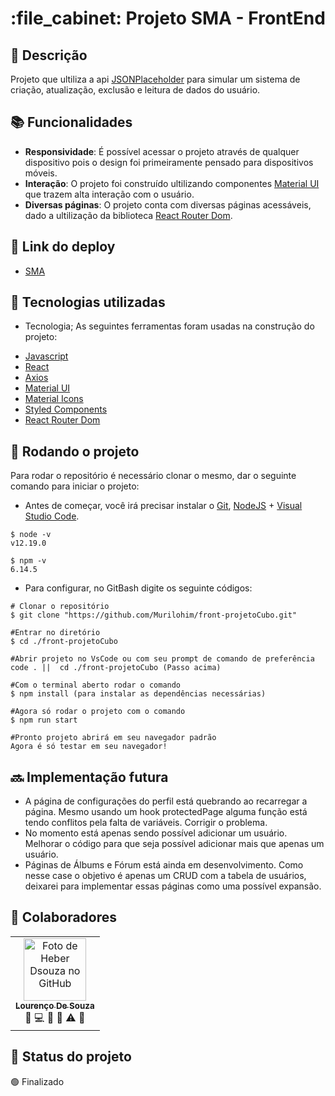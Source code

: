 <h1 align="center">:file_cabinet: Projeto SMA - FrontEnd</h1>

## :memo: Descrição
Projeto que ultiliza a api [JSONPlaceholder](https://jsonplaceholder.typicode.com/) para simular um sistema de criação, atualização, exclusão e leitura de dados do usuário.

## :books: Funcionalidades
* <b>Responsividade</b>: É possível acessar o projeto através de qualquer dispositivo pois o design foi primeiramente pensado para dispositivos móveis.
* <b>Interação</b>: O projeto foi construído ultilizando componentes [Material UI](https://mui.com/pt/) que trazem alta interação com o usuário. 
* <b>Diversas páginas</b>: O projeto conta com diversas páginas acessáveis, dado a ultilização da biblioteca  [React Router Dom](https://v5.reactrouter.com/web/guides/quick-start).

## 🔗 Link do deploy

- [SMA](https://sma-case.surge.sh)

## :wrench: Tecnologias utilizadas
* Tecnologia;
As seguintes ferramentas foram usadas na construção do projeto:

- [Javascript](https://www.javascript.com/)
- [React](https://pt-br.reactjs.org/)
- [Axios](https://axios-http.com/)
- [Material UI](https://mui.com/pt/)
- [Material Icons](https://mui.com/pt/material-ui/material-icons/)
- [Styled Components](https://styled-components.com/)
- [React Router Dom](https://v5.reactrouter.com/web/guides/quick-start)

## :rocket: Rodando o projeto
Para rodar o repositório é necessário clonar o mesmo, dar o seguinte comando para iniciar o projeto:
- Antes de começar, você irá precisar instalar o [Git](https://git-scm.com/), [NodeJS](https://nodejs.org/pt-br/download/) + [Visual Studio Code](https://code.visualstudio.com/).

```# Versões mínimas ou superiores.
$ node -v
v12.19.0

$ npm -v
6.14.5
```

- Para configurar, no GitBash digite os seguinte códigos:

```
# Clonar o repositório
$ git clone "https://github.com/Murilohim/front-projetoCubo.git"

#Entrar no diretório
$ cd ./front-projetoCubo

#Abrir projeto no VsCode ou com seu prompt de comando de preferência
code . ||  cd ./front-projetoCubo (Passo acima) 

#Com o terminal aberto rodar o comando
$ npm install (para instalar as dependências necessárias)

#Agora só rodar o projeto com o comando
$ npm run start

#Pronto projeto abrirá em seu navegador padrão
Agora é só testar em seu navegador!
```

## :soon: Implementação futura
- A página de configurações do perfil está quebrando ao recarregar a página. Mesmo usando um hook protectedPage alguma função está tendo conflitos pela falta de variáveis. Corrigir o problema.
- No momento está apenas sendo possível adicionar um usuário. Melhorar o código para que seja possível adicionar mais que apenas um usuário.
- Páginas de Álbums e Fórum está ainda em desenvolvimento. Como nesse case o objetivo é apenas um CRUD com a tabela de usuários, deixarei para implementar essas páginas como uma possível expansão.

## :handshake: Colaboradores
<table>
  <tr>
    <td align="center">
      <a href="https://github.com/Heber-Dsouza">
        <img src="https://avatars.githubusercontent.com/u/98241441?v=4" width="100px;" alt="Foto de Heber Dsouza no GitHub"/><br>
        <sub>
          <b>Lourenço De Souza</b>
        </sub>
      </a>
      <br>
          <span title="Project Management">📆</span>
          <span title="Code">💻</span>
          <span title="Documentation">📖</span>
          <span title="Ideas & Planning">🤔</span>
          <span title="Testing">⚠</span>
          <span title="Style">🎨</span>
    </td>
  </tr>
</table>

## :dart: Status do projeto
🟢 Finalizado
